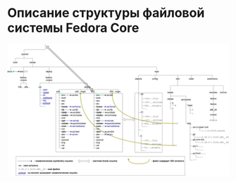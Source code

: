 # Описание структуры файловой системы Fedora Core


![Описание структуры файловой системы Fedora Core](/Images/rootTree.png)
